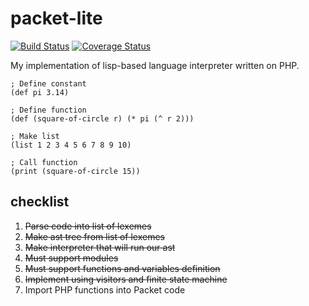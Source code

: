 # packet-lite
[![Build Status](https://travis-ci.org/peacefulbit/packet-lite.svg?branch=master)](https://travis-ci.org/peacefulbit/packet-lite)
[![Coverage Status](https://coveralls.io/repos/github/peacefulbit/packet-lite/badge.svg?branch=master)](https://coveralls.io/github/peacefulbit/packet-lite?branch=master)

My implementation of lisp-based language interpreter written on PHP.

```
; Define constant
(def pi 3.14)

; Define function
(def (square-of-circle r) (* pi (^ r 2)))

; Make list
(list 1 2 3 4 5 6 7 8 9 10)

; Call function
(print (square-of-circle 15))
```

## checklist
1. ~~Parse code into list of lexemes~~
2. ~~Make ast tree from list of lexemes~~
3. ~~Make interpreter that will run our ast~~
4. ~~Must support modules~~
5. ~~Must support functions and variables definition~~
6. ~~Implement using visitors and finite state machine~~ 
7. Import PHP functions into Packet code
